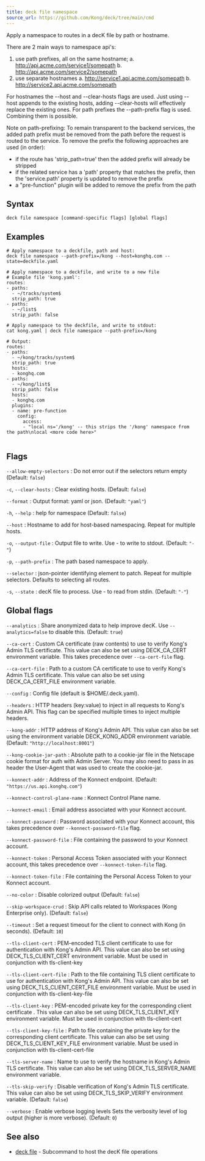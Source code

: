 ```yaml
---
title: deck file namespace
source_url: https://github.com/Kong/deck/tree/main/cmd
---
```


Apply a namespace to routes in a decK file by path or hostname.

There are 2 main ways to namespace api's:

1. use path prefixes, all on the same hostname;
   a. http://api.acme.com/service1/somepath
   b. http://api.acme.com/service2/somepath
2. use separate hostnames
   a. http://service1.api.acme.com/somepath
   b. http://service2.api.acme.com/somepath

For hostnames the --host and --clear-hosts flags are used. Just using --host appends
to the existing hosts, adding --clear-hosts will effectively replace the existing ones.
For path prefixes the --path-prefix flag is used. Combining them is possible.

Note on path-prefixing: To remain transparent to the backend services, the added path
prefix must be removed from the path before the request is routed to the service.
To remove the prefix the following approaches are used (in order):
- if the route has 'strip_path=true' then the added prefix will already be stripped
- if the related service has a 'path' property that matches the prefix, then the
  'service.path' property is updated to remove the prefix
- a "pre-function" plugin will be added to remove the prefix from the path



## Syntax

```
deck file namespace [command-specific flags] [global flags]
```

## Examples

```
# Apply namespace to a deckfile, path and host:
deck file namespace --path-prefix=/kong --host=konghq.com --state=deckfile.yaml

# Apply namespace to a deckfile, and write to a new file
# Example file 'kong.yaml':
routes:
- paths:
  - ~/tracks/system$
  strip_path: true
- paths:
  - ~/list$
  strip_path: false

# Apply namespace to the deckfile, and write to stdout:
cat kong.yaml | deck file namespace --path-prefix=/kong

# Output:
routes:
- paths:
  - ~/kong/tracks/system$
  strip_path: true
  hosts:
  - konghq.com
- paths:
  - ~/kong/list$
  strip_path: false
  hosts:
  - konghq.com
  plugins:
  - name: pre-function
    config:
      access:
      - "local ns='/kong' -- this strips the '/kong' namespace from the path\nlocal <more code here>"


```

## Flags

`--allow-empty-selectors`
:  Do not error out if the selectors return empty (Default: `false`)

`-c`, `--clear-hosts`
:  Clear existing hosts. (Default: `false`)

`--format`
:  Output format: yaml or json. (Default: `"yaml"`)

`-h`, `--help`
:  help for namespace (Default: `false`)

`--host`
:  Hostname to add for host-based namespacing. Repeat for multiple hosts.

`-o`, `--output-file`
:  Output file to write. Use - to write to stdout. (Default: `"-"`)

`-p`, `--path-prefix`
:  The path based namespace to apply.

`--selector`
:  json-pointer identifying element to patch. Repeat for multiple selectors. Defaults to selecting all routes.

`-s`, `--state`
:  decK file to process. Use - to read from stdin. (Default: `"-"`)



## Global flags

`--analytics`
:  Share anonymized data to help improve decK.
Use `--analytics=false` to disable this. (Default: `true`)

`--ca-cert`
:  Custom CA certificate (raw contents) to use to verify Kong's Admin TLS certificate.
This value can also be set using DECK_CA_CERT environment variable.
This takes precedence over `--ca-cert-file` flag.

`--ca-cert-file`
:  Path to a custom CA certificate to use to verify Kong's Admin TLS certificate.
This value can also be set using DECK_CA_CERT_FILE environment variable.

`--config`
:  Config file (default is $HOME/.deck.yaml).

`--headers`
:  HTTP headers (key:value) to inject in all requests to Kong's Admin API.
This flag can be specified multiple times to inject multiple headers.

`--kong-addr`
:  HTTP address of Kong's Admin API.
This value can also be set using the environment variable DECK_KONG_ADDR
 environment variable. (Default: `"http://localhost:8001"`)

`--kong-cookie-jar-path`
:  Absolute path to a cookie-jar file in the Netscape cookie format for auth with Admin Server.
You may also need to pass in as header the User-Agent that was used to create the cookie-jar.

`--konnect-addr`
:  Address of the Konnect endpoint. (Default: `"https://us.api.konghq.com"`)

`--konnect-control-plane-name`
:  Konnect Control Plane name.

`--konnect-email`
:  Email address associated with your Konnect account.

`--konnect-password`
:  Password associated with your Konnect account, this takes precedence over `--konnect-password-file` flag.

`--konnect-password-file`
:  File containing the password to your Konnect account.

`--konnect-token`
:  Personal Access Token associated with your Konnect account, this takes precedence over `--konnect-token-file` flag.

`--konnect-token-file`
:  File containing the Personal Access Token to your Konnect account.

`--no-color`
:  Disable colorized output (Default: `false`)

`--skip-workspace-crud`
:  Skip API calls related to Workspaces (Kong Enterprise only). (Default: `false`)

`--timeout`
:  Set a request timeout for the client to connect with Kong (in seconds). (Default: `10`)

`--tls-client-cert`
:  PEM-encoded TLS client certificate to use for authentication with Kong's Admin API.
This value can also be set using DECK_TLS_CLIENT_CERT environment variable. Must be used in conjunction with tls-client-key

`--tls-client-cert-file`
:  Path to the file containing TLS client certificate to use for authentication with Kong's Admin API.
This value can also be set using DECK_TLS_CLIENT_CERT_FILE environment variable. Must be used in conjunction with tls-client-key-file

`--tls-client-key`
:  PEM-encoded private key for the corresponding client certificate .
This value can also be set using DECK_TLS_CLIENT_KEY environment variable. Must be used in conjunction with tls-client-cert

`--tls-client-key-file`
:  Path to file containing the private key for the corresponding client certificate.
This value can also be set using DECK_TLS_CLIENT_KEY_FILE environment variable. Must be used in conjunction with tls-client-cert-file

`--tls-server-name`
:  Name to use to verify the hostname in Kong's Admin TLS certificate.
This value can also be set using DECK_TLS_SERVER_NAME environment variable.

`--tls-skip-verify`
:  Disable verification of Kong's Admin TLS certificate.
This value can also be set using DECK_TLS_SKIP_VERIFY environment variable. (Default: `false`)

`--verbose`
:  Enable verbose logging levels
Sets the verbosity level of log output (higher is more verbose). (Default: `0`)



## See also

* [deck file](/deck/{{page.kong_version}}/reference/deck_file)	 - Subcommand to host the decK file operations

